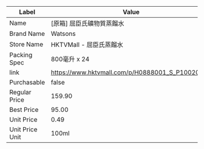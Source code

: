 | Label           | Value                                           |
| --------------- | ----------------------------------------------- |
| Name            | [原箱] 屈臣氏礦物質蒸餾水                                  |
| Brand Name      | Watsons                                         |
| Store Name      | HKTVMall - 屈臣氏蒸餾水                               |
| Packing Spec    | 800毫升 x 24                                      |
| link            | https://www.hktvmall.com/p/H0888001_S_P10020859 |
| Purchasable     | false                                           |
| Regular Price   | 159.90                                          |
| Best Price      | 95.00                                           |
| Unit Price      | 0.49                                            |
| Unit Price Unit | 100ml                                           |
